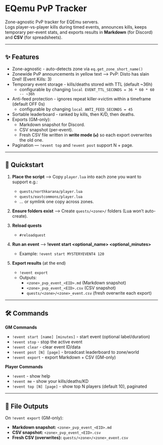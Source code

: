 # EQemu PvP Tracker

Zone-agnostic PvP tracker for EQEmu servers.  
Logs player-vs-player kills during timed events, announces kills, keeps temporary per-event stats, and exports results in **Markdown** (for Discord) and **CSV** (for spreadsheets).


---

## ✨ Features
- Zone-agnostic - auto-detects zone via `eq.get_zone_short_name()`
- Zonewide PvP announcements in yellow text --> PvP: Disto has slain Drel! (Event Kills: 3)
- Temporary event storage - kills/deaths stored with TTL (default ~36h)
  - configurable by changing `local EVENT_TTL_SECONDS = 36 * 60 * 60  -- ~36h`
- Anti-feed protection - ignores repeat killer→victim within a timeframe (default OFF 0s)
  - configurable by changing `local ANTI_FEED_SECONDS = 45`
- Sortable leaderboard - ranked by kills, then K/D, then deaths.
- Exports (GM-only):  
  - Markdown snapshot for Discord.  
  - CSV snapshot (per-event).  
  - Fresh CSV file written in **write mode (`w`)** so each export overwrites the old one.
- Pagination — `!event top` and `!event post` support N + page.

---

## 🚀 Quickstart
1. **Place the script** --> Copy `player.lua` into each zone you want to support e.g.:
   - `quests/northkarana/player.lua`  
   - `quests/eastcommons/player.lua`  
   - … or symlink one copy across zones.

2. **Ensure folders exist** --> Create `quests/<zone>/` folders (Lua won’t auto-create).

3. **Reload quests**
   - `#reloadquest`

4. **Run an event** --> **!event start <optional_name> <optional_minutes>**
   - Example: `!event start MYSTERYEVENT4 120`

5. **Export results** (at the end)  
   - `!event export`  
   - Outputs:  
     - `<zone>_pvp_event_<EID>.md` (Markdown snapshot)  
     - `<zone>_pvp_event_<EID>.csv` (CSV snapshot)  
     - `quests/<zone>/<zone>_event.csv` (fresh overwrite each export)

---

## 🛠 Commands

**GM Commands**
- `!event start [name] [minutes]` - start event (optional label/duration)  
- `!event stop` - stop the active event  
- `!event clear` - clear event ID/data  
- `!event post [N] [page]` - broadcast leaderboard to zone/world  
- `!event export` - export Markdown + CSV (GM-only)  

**Player Commands**
- `!event` - show help  
- `!event me` - show your kills/deaths/KD  
- `!event top [N] [page]` - show top N players (default 10), paginated   

---

## 📂 File Outputs
On `!event export` (GM-only):
- **Markdown snapshot:** `<zone>_pvp_event_<EID>.md`
- **CSV snapshot:** `<zone>_pvp_event_<EID>.csv`
- **Fresh CSV (overwrites):** `quests/<zone>/<zone>_event.csv`
